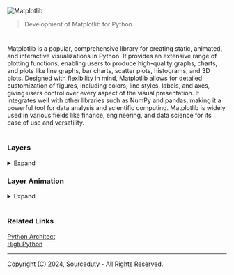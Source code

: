 ![Matplotlib](https://github.com/user-attachments/assets/cd86e598-812c-45c8-88fa-0dc7215f88a2)

> Development of Matplotlib for Python.

#

Matplotlib is a popular, comprehensive library for creating static, animated, and interactive visualizations in Python. It provides an extensive range of plotting functions, enabling users to produce high-quality graphs, charts, and plots like line graphs, bar charts, scatter plots, histograms, and 3D plots. Designed with flexibility in mind, Matplotlib allows for detailed customization of figures, including colors, line styles, labels, and axes, giving users control over every aspect of the visual presentation. It integrates well with other libraries such as NumPy and pandas, making it a powerful tool for data analysis and scientific computing. Matplotlib is widely used in various fields like finance, engineering, and data science for its ease of use and versatility.

#
### Layers
<details><summary>Expand</summary>
<br>

![Matplotlib Layers](https://github.com/sourceduty/Matplotlib_Layers/assets/123030236/952ecb81-0138-4cb5-971f-510927a3bb7e)

> Overlay multiple plots or graphical elements on a single figure using Matplotlib.

#

The layers function allows overlaying multiple plot types or graphical elements on a single figure, with control over the z-order (stacking order) of each layer, enabling custom layered visualizations.

#
### Function Signature

```
def layers(layers_data, axes=None, order=None, show=True, save_path=None, **kwargs):
    """
    Overlay multiple plots or graphical elements on a single figure.
    """
```

#
### Parameters

layers_data (list of dicts): A list of dictionaries, each representing a layer with:

type (str): The plot type ("line", "scatter", "bar", etc.).

data (dict): Plot data, typically containing x and y keys with corresponding lists.

kwargs (dict, optional): Additional arguments specific to the plot type (e.g., color, label).

axes (matplotlib.axes.Axes, optional): The plotting area to overlay the layers. Creates a new axes if None.

order (list of int, optional): The stacking order of the layers. Defaults to the order provided in layers_data if None.

show (bool, optional): Whether to display the plot (True by default).

save_path (str, optional): Path to save the figure. If None, the figure is not saved.

**kwargs: Additional global customization arguments for the plot (e.g., title, xlabel, ylabel).

#
### Returns

matplotlib.figure.Figure: The figure object containing the layered plot.

matplotlib.axes.Axes: The axes object containing the layered plot.

#
### Testing

To ensure the layers function works as intended, comprehensive testing should be performed. This includes unit tests to validate the functionality with various types of plots and parameters, as well as testing edge cases such as:

- Empty layers_data
- Invalid order indices
- Different plot customizations and styles

#
### Documentation

Detailed documentation should be provided to guide users on how to use the layers function. This documentation should include:

- Descriptions of each parameter and their expected inputs
- Multiple usage examples with different plot types and customizations
- Explanations of the return values
- Potential use cases and best practices

The layers function should be integrated into the Matplotlib library's official documentation, complete with visual aids and examples, to help users understand and utilize this powerful tool for creating layered plots.

#
### Example Code

```
import matplotlib.pyplot as plt

def layers(layers_data, axes=None, order=None, show=True, save_path=None, **kwargs):
    """
    Overlay multiple plots or graphical elements on a single figure.
    """
    # Create figure and axes if not provided
    if axes is None:
        fig, ax = plt.subplots()
        axes = ax  # Assign to axes for consistency
    else:
        fig = axes.figure

    # Determine layer stacking order
    if order is None:
        order = range(len(layers_data))

    # Overlay each specified layer
    for idx in order:
        layer = layers_data[idx]
        plot_type = layer.get("type")
        data = layer.get("data")
        plot_kwargs = layer.get("kwargs", {})
        plot_kwargs.update(kwargs)

        if plot_type == "line":
            axes.plot(data["x"], data["y"], **plot_kwargs)
        elif plot_type == "scatter":
            axes.scatter(data["x"], data["y"], **plot_kwargs)
        elif plot_type == "bar":
            axes.bar(data["x"], data["y"], **plot_kwargs)
        # Additional plot types can be added here as needed

    # Display plot if show=True
    if show:
        plt.show()

    # Save the figure if a path is specified
    if save_path:
        fig.savefig(save_path)

    return fig, axes

# Example usage
layers_data = [
    {"type": "line", "data": {"x": [1, 2, 3], "y": [4, 5, 6]}, "kwargs": {"color": "blue", "label": "Line Plot"}},
    {"type": "scatter", "data": {"x": [1, 2, 3], "y": [6, 5, 4]}, "kwargs": {"color": "red", "label": "Scatter Plot"}},
    {"type": "bar", "data": {"x": [1, 2, 3], "y": [5, 6, 7]}, "kwargs": {"color": "green", "label": "Bar Plot"}}
]

fig, axes = layers(layers_data, order=[2, 0, 1], show=False)

# Customizing plot
axes.set_title("Layered Plot Example")
axes.set_xlabel("X-Axis")
axes.set_ylabel("Y-Axis")
axes.legend()

plt.show()
```

<br>
</details>

### Layer Animation
<details><summary>Expand</summary>
<br>

The concept of layering and animating plots in Matplotlib enhances the visualization capabilities of the library by allowing users to overlay multiple graphical elements and animate them over time. This approach is particularly useful for creating complex visualizations where different types of data are represented simultaneously on the same axes. For instance, a user might want to combine line plots, scatter plots, and bar charts to provide a comprehensive view of data trends, distributions, and comparisons in a single figure. The layering concept ensures that these elements can be customized independently while maintaining a clear stacking order, giving users precise control over the visual hierarchy and aesthetic details. Additionally, this method integrates seamlessly with Matplotlib's native plotting functionality, making it accessible to users already familiar with the library while extending its capability in a modular and intuitive way.

Animating layered plots adds another dimension to data visualization, transforming static figures into dynamic, time-evolving representations. The layer_animation function, for instance, allows users to animate multiple layers of data, showing changes over time or across steps in a process. This is valuable for visualizing time-series data, simulations, or any scenario where observing the evolution of variables is critical. By updating each layer frame by frame, users can create informative and engaging animations, making it easier to communicate complex information effectively. The ability to customize frame intervals, repeat animations, and save them in various formats (e.g., GIFs or video files) further enhances the function’s versatility, allowing users to create and share dynamic visual content in presentations, reports, or interactive applications.

#

The layer_animation function animates the layers created by the layers function, allowing for dynamic visualization of changes over time. This can be useful for visualizing time-series data, evolving distributions, or any dataset where changes over time or steps are meaningful.

#
### Function Signature

```
def layer_animation(layers_data, frames, interval=200, repeat=True, axes=None, save_path=None, **kwargs):
    """
    Animate multiple plots or graphical elements over time on a single figure.
    """
```

#
### Parameters

layers_data (list of dicts): 
    A list of dictionaries, each representing a layer. Each dictionary includes:
    
    - type (str): The plot type ("line", "scatter", "bar", etc.).
    - data (list of dicts): A list where each element contains x and y keys with data for that frame.
    - kwargs (dict, optional): Additional arguments specific to the plot type (e.g., color, label).

frames (int or list): 
    The number of frames in the animation or a list of frame indices.

interval (int, optional): 
    Delay between frames in milliseconds. Default is 200.

repeat (bool, optional): 
    Whether to repeat the animation when it reaches the end. Default is True.

axes (matplotlib.axes.Axes, optional): 
    The plotting area for the animation. Creates a new axes if None.

save_path (str, optional): 
    Path to save the animation as a video or gif file. If None, the animation is not saved.

**kwargs: 
    Additional global customization arguments for the plot (e.g., title, xlabel, ylabel).

<br>
</details>

#
### Related Links

[Python Architect](https://chatgpt.com/g/g-ltK2f7Fkk-python-architect)
<br>
[High Python](https://github.com/sourceduty/High_Python)

***
Copyright (C) 2024, Sourceduty - All Rights Reserved.
